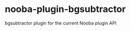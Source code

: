 nooba-plugin-bgsubtractor
=====================

bgsubtractor plugin for the current Nooba plugin API
